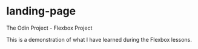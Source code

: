 # landing-page
The Odin Project - Flexbox Project

This is a demonstration of what I have learned during the Flexbox lessons.